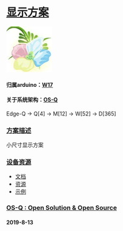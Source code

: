 # [显示方案](https://github.com/OS-Q/D114)
[![sites](OS-Q/qitas.png)](http://www.OS-Q.com)
#### 归属arduino：[W17](https://github.com/OS-Q/W17)
#### 关于系统架构：[OS-Q](https://github.com/OS-Q/OS-Q)

Edge-Q -> Q[4] -> M[12] -> W[52] -> D[365]

### [方案描述](https://github.com/OS-Q/D114/wiki) 

小尺寸显示方案

### [设备资源](https://github.com/OS-Q/D114) 

* [文档](docs/)
* [资源](src/)
* [示例](examples/)

### [OS-Q : Open Solution & Open Source](http://www.OS-Q.com/D114)
####  2019-8-13
